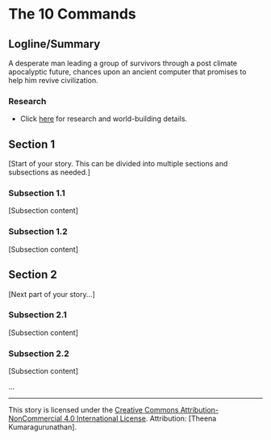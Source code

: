 # The 10 Commands

## Logline/Summary
A desperate man leading a group of survivors through a post climate apocalyptic future, chances upon an ancient computer that promises to help him revive civilization.

### Research 

- Click [here](https://miragiancycle.github.io/open_stories/The10Commands/ResearchNotes/The10CommandsResearch.html) for research and world-building details.

## Section 1
[Start of your story. This can be divided into multiple sections and subsections as needed.]

### Subsection 1.1
[Subsection content]

### Subsection 1.2
[Subsection content]

## Section 2
[Next part of your story...]

### Subsection 2.1
[Subsection content]

### Subsection 2.2
[Subsection content]

...

---

This story is licensed under the [Creative Commons Attribution-NonCommercial 4.0 International License](https://creativecommons.org/licenses/by-nc/4.0/). Attribution: [Theena Kumaragurunathan].

